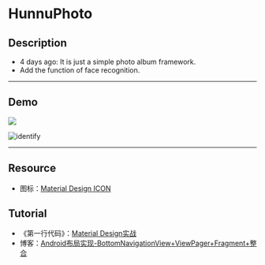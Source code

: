 # HunnuPhoto

## Description

- 4 days ago: It is just a simple photo album framework.
- Add the function of face recognition.

***

## Demo

![](https://ww1.sinaimg.cn/large/007i4MEmgy1fzj624fmvmj319c0mp43e.jpg)

![identify](https://ww1.sinaimg.cn/large/007i4MEmgy1fznx4at0tbj30mq0msgv1.jpg)

***

## Resource

-  图标：[Material Design ICON](https://material.io/tools/icons/)

## Tutorial

- 《第一行代码》：[Material Design实战](http://www.ituring.com.cn/book/1841)
- 博客：[Android布局实现-BottomNavigationView+ViewPager+Fragment+整合](https://tomoya92.github.io/2017/04/05/android-bottomnavigationview-viewpager-fragment/)

